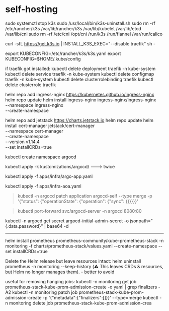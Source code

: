 # self-hosting

sudo systemctl stop k3s
sudo /usr/local/bin/k3s-uninstall.sh
sudo rm -rf /etc/rancher/k3s /var/lib/rancher/k3s /var/lib/kubelet /var/lib/etcd /var/lib/cni
sudo rm -rf /etc/cni /opt/cni /run/k3s /run/flannel /var/run/calico

curl -sfL https://get.k3s.io | INSTALL_K3S_EXEC="--disable traefik" sh -

export KUBECONFIG=/etc/rancher/k3s/k3s.yaml
export KUBECONFIG=$HOME/.kube/config

if traefik got installed:
kubectl delete deployment traefik -n kube-system
kubectl delete service traefik -n kube-system
kubectl delete configmap traefik -n kube-system
kubectl delete clusterrolebinding traefik
kubectl delete clusterrole traefik

helm repo add ingress-nginx https://kubernetes.github.io/ingress-nginx
helm repo update
helm install ingress-nginx ingress-nginx/ingress-nginx \
  --namespace ingress-nginx \
  --create-namespace

helm repo add jetstack https://charts.jetstack.io
helm repo update
helm install cert-manager jetstack/cert-manager \
  --namespace cert-manager \
  --create-namespace \
  --version v1.14.4 \
  --set installCRDs=true

<!-- helm repo add argo https://argoproj.github.io/argo-helm
helm repo update
helm install argocd argo/argo-cd --namespace argocd --create-namespace --kubeconfig /etc/rancher/k3s/k3s.yaml 
> kubeconfig cuz there were problems with connection:  
    helm install argocd argo/argo-cd --namespace argocd --create-namespace
    Error: INSTALLATION FAILED: Kubernetes cluster unreachable: Get "http://localhost:8080/version": dial tcp 127.0.0.1:8080: connect: connection refused
     -->

kubectl create namespace argocd

kubectl apply -k kustomizations/argocd/  ---> twice

kubectl apply -f apps/infra/argo-app.yaml 

kubectl apply -f apps/infra-aoa.yaml 

> kubectl -n argocd patch application argocd-self --type merge -p '{"status": {"operationState": {"operation": {"sync": {}}}}}'

> kubectl port-forward svc/argocd-server -n argocd 8080:80

kubectl -n argocd get secret argocd-initial-admin-secret -o jsonpath="{.data.password}" | base64 -d

-----

helm install prometheus prometheus-community/kube-prometheus-stack -n monitoring -f charts/prometheus-stack/values.yaml --create-namespace --set installCRDs=true

Delete the Helm release but leave resources intact:
helm uninstall prometheus -n monitoring --keep-history
(⚠️ This leaves CRDs & resources, but Helm no longer manages them). - better to avoid

useful for removing hanging jobs:
kubectl -n monitoring get job prometheus-stack-kube-prom-admission-create -o yaml | grep finalizers -A2
kubectl -n monitoring patch job prometheus-stack-kube-prom-admission-create -p '{"metadata":{"finalizers":[]}}' --type=merge
kubectl -n monitoring delete job prometheus-stack-kube-prom-admission-crea

